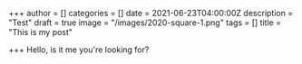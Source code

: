 +++
author = []
categories = []
date = 2021-06-23T04:00:00Z
description = "Test"
draft = true
image = "/images/2020-square-1.png"
tags = []
title = "This is my post"

+++
Hello, is it me you're looking for?